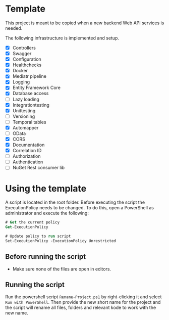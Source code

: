 # Template
This project is meant to be copied when a new backend Web API services is needed.

The following infrastructure is implemented and setup.

- [x] Controllers
- [x] Swagger
- [x] Configuration
- [x] Healthchecks
- [x] Docker
- [x] Mediatr pipeline
- [x] Logging
- [x] Entity Framework Core
- [x] Database access
- [ ] Lazy loading
- [x] Integrationtesting
- [x] Unittesting
- [ ] Versioning
- [ ] Temporal tables
- [x] Automapper
- [ ] OData
- [x] CORS
- [x] Documentation
- [x] Correlation ID
- [ ] Authorization
- [ ] Authentication
- [ ] NuGet Rest consumer lib

# Using the template

A script is located in the root folder.
Before executing the script the ExecutionPolicy needs to be changed. To do this, open a PowerShell as administrator and execute the following:

```ps
# Get the current policy
Get-ExecutionPolicy

# Update policy to run script
Set-ExecutionPolicy -ExecutionPolicy Unrestricted
```

## Before running the script

- Make sure none of the files are open in editors.

## Running the script
Run the powershell script `Rename-Project.ps1` by right-clicking it and select `Run with PowerShell`.
Then provide the new short name for the project and the script will rename all files, folders and relevant kode to work with the new name.
